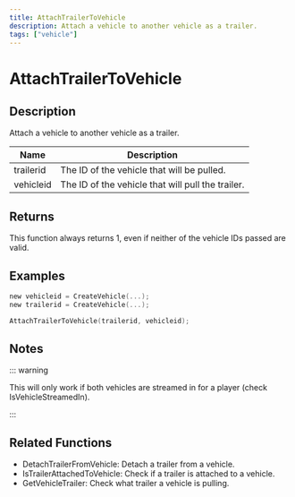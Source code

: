 ```yaml
---
title: AttachTrailerToVehicle
description: Attach a vehicle to another vehicle as a trailer.
tags: ["vehicle"]
---
```


# AttachTrailerToVehicle

<TagLinks />

## Description

Attach a vehicle to another vehicle as a trailer.

| Name      | Description                                       |
| --------- | ------------------------------------------------- |
| trailerid | The ID of the vehicle that will be pulled.        |
| vehicleid | The ID of the vehicle that will pull the trailer. |

## Returns

This function always returns 1, even if neither of the vehicle IDs passed are valid.

## Examples

```c
new vehicleid = CreateVehicle(...);
new trailerid = CreateVehicle(...);

AttachTrailerToVehicle(trailerid, vehicleid);
```

## Notes

::: warning

This will only work if both vehicles are streamed in for a player (check IsVehicleStreamedIn).

:::

## Related Functions

- DetachTrailerFromVehicle: Detach a trailer from a vehicle.
- IsTrailerAttachedToVehicle: Check if a trailer is attached to a vehicle.
- GetVehicleTrailer: Check what trailer a vehicle is pulling.
